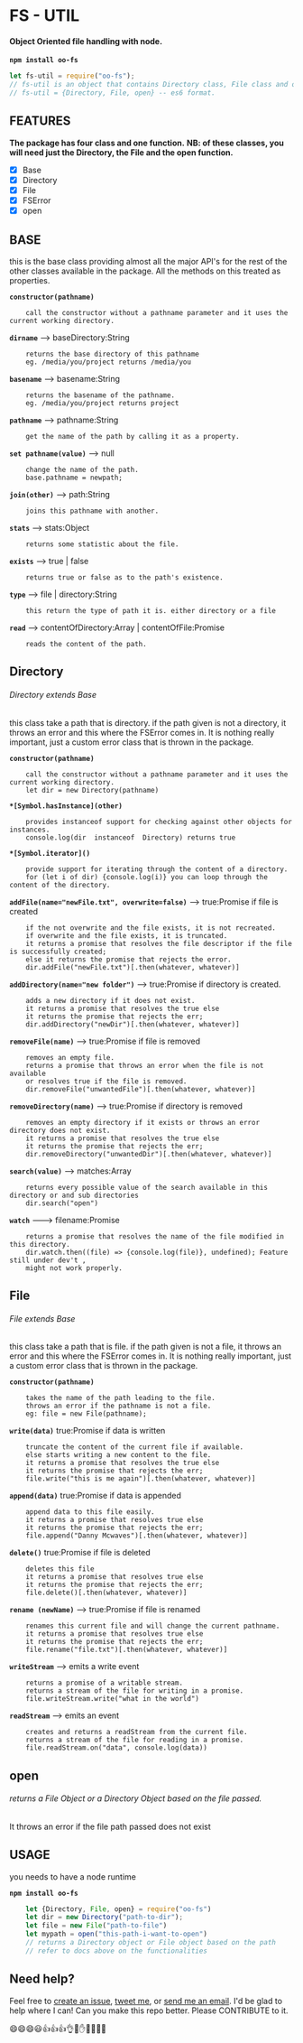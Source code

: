 # FS - UTIL
#### Object Oriented file handling with node.

**`npm install oo-fs`**

```javascript
let fs-util = require("oo-fs");
// fs-util is an object that contains Directory class, File class and open function.
// fs-util = {Directory, File, open} -- es6 format.
```

## FEATURES
**The package has four class and one function.**
**NB: of these classes, you will need just the Directory, the File and the open function.**
- [x] Base
- [x] Directory
- [x] File
- [x] FSError
- [x] open

## BASE
this is the base class providing almost all the major API's for the rest of the other
classes available in the package. All the methods on this treated as properties.

**`constructor(pathname)`**
```
    call the constructor without a pathname parameter and it uses the current working directory.
```

**`dirname`** --> baseDirectory:String
```
    returns the base directory of this pathname
    eg. /media/you/project returns /media/you
```

**`basename`** --> basename:String
```
    returns the basename of the pathname.
    eg. /media/you/project returns project
```

**`pathname`** --> pathname:String
```
    get the name of the path by calling it as a property.
```

**`set pathname(value)`** --> null
```
    change the name of the path.
    base.pathname = newpath;
```

**`join(other)`** --> path:String
```
    joins this pathname with another.
```

**`stats`** --> stats:Object
```
    returns some statistic about the file.
```

**`exists`** --> true | false
```
    returns true or false as to the path's existence.
```

**`type`** --> file | directory:String
```
    this return the type of path it is. either directory or a file
```

**`read`** --> contentOfDirectory:Array | contentOfFile:Promise
```
    reads the content of the path.
```


## Directory
###### Directory extends Base
this class take a path that is directory.
if the path given is not a directory, it throws an error and this where the FSError comes in.
It is nothing really important, just a custom error class that is thrown in the package.

**`constructor(pathname)`**
```
    call the constructor without a pathname parameter and it uses the current working directory.
    let dir = new Directory(pathname)
```

**`*[Symbol.hasInstance](other)`**
```
    provides instanceof support for checking against other objects for instances.
    console.log(dir  instanceof  Directory) returns true
```

**`*[Symbol.iterator]()`**
```
    provide support for iterating through the content of a directory.
    for (let i of dir) {console.log(i)} you can loop through the content of the directory.
```

**`addFile(name="newFile.txt", overwrite=false)`** --> true:Promise if file is created
```
    if the not overwrite and the file exists, it is not recreated.
    if overwrite and the file exists, it is truncated.
    it returns a promise that resolves the file descriptor if the file is successfully created;
    else it returns the promise that rejects the error.
    dir.addFile("newFile.txt")[.then(whatever, whatever)]
```

**`addDirectory(name="new folder")`** --> true:Promise if directory is created.
```
    adds a new directory if it does not exist.
    it returns a promise that resolves the true else
    it returns the promise that rejects the err;
    dir.addDirectory("newDir")[.then(whatever, whatever)]
```

**`removeFile(name)`** --> true:Promise if file is removed
```
    removes an empty file.
    returns a promise that throws an error when the file is not available
    or resolves true if the file is removed.
    dir.removeFile("unwantedFile")[.then(whatever, whatever)]
```

**`removeDirectory(name)`** --> true:Promise if directory is removed
```
    removes an empty directory if it exists or throws an error directory does not exist.
    it returns a promise that resolves the true else
    it returns the promise that rejects the err;
    dir.removeDirectory("unwantedDir")[.then(whatever, whatever)]
```

**`search(value)`** --> matches:Array
```
    returns every possible value of the search available in this directory or and sub directories
    dir.search("open")
```

**`watch`** ---> filename:Promise
```
    returns a promise that resolves the name of the file modified in this directory.
    dir.watch.then((file) => {console.log(file)}, undefined); Feature still under dev't ,
    might not work properly.
```


## File
###### File extends Base
this class take a path that is file.
if the path given is not a file, it throws an error and this where the FSError comes in.
It is nothing really important, just a custom error class that is thrown in the package.

**`constructor(pathname)`**
```
    takes the name of the path leading to the file.
    throws an error if the pathname is not a file.
    eg: file = new File(pathname);
```

**`write(data)`** true:Promise if data is written
```
    truncate the content of the current file if available.
    else starts writing a new content to the file.
    it returns a promise that resolves the true else
    it returns the promise that rejects the err;
    file.write("this is me again")[.then(whatever, whatever)]
```

**`append(data)`** true:Promise if data is appended
```
    append data to this file easily.
    it returns a promise that resolves true else
    it returns the promise that rejects the err;
    file.append("Danny Mcwaves")[.then(whatever, whatever)]
```

**`delete()`** true:Promise if file is deleted
```
    deletes this file
    it returns a promise that resolves true else
    it returns the promise that rejects the err;
    file.delete()[.then(whatever, whatever)]
```

**`rename (newName)`** --> true:Promise if file is renamed
```
    renames this current file and will change the current pathname.
    it returns a promise that resolves true else
    it returns the promise that rejects the err;
    file.rename("file.txt")[.then(whatever, whatever)]
```

**`writeStream`** --> emits a write event
```
    returns a promise of a writable stream.
    returns a stream of the file for writing in a promise.
    file.writeStream.write("what in the world")
```

**`readStream`** --> emits an event
```
    creates and returns a readStream from the current file.
    returns a stream of the file for reading in a promise.
    file.readStream.on("data", console.log(data))
```

## open
###### returns a File Object or a Directory Object based on the file passed.
It throws an error if the file path passed does not exist


## USAGE
you needs to have a node runtime

**`npm install oo-fs`**

```javascript
    let {Directory, File, open} = require("oo-fs")
    let dir = new Directory("path-to-dir");
    let file = new File("path-to-file")
    let mypath = open("this-path-i-want-to-open")
    // returns a Directory object or File object based on the path
    // refer to docs above on the functionalities
```


## Need help?
Feel free to [create an issue](http://github.com/DannyMcwaves/fs-util/issues), [tweet me](http://twitter.com/DannyMcwaves), or [send me an email](mailto:johnschneider.remote@gmail.com). I'd be glad to help where I can! Can you make this repo better. Please CONTRIBUTE to it.

:smile::smile::smile::smiley::+1::+1::+1::ok_hand::metal::hand::raised_hands::muscle::clap::wave:
